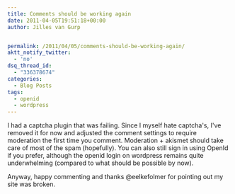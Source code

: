 ```yaml
---
title: Comments should be working again
date: 2011-04-05T19:51:18+00:00
author: Jilles van Gurp


permalink: /2011/04/05/comments-should-be-working-again/
aktt_notify_twitter:
  - 'no'
dsq_thread_id:
  - "336378674"
categories:
  - Blog Posts
tags:
  - openid
  - wordpress
---
```

I had a captcha plugin that was failing. Since I myself hate captcha's, I've removed it for now and adjusted the comment settings to require moderation the first time you comment. Moderation + akismet should take care of most of the spam (hopefully). You can also still sign in using OpenId if you prefer, although the openid login on wordpress remains quite underwhelming (compared to what should be possible by now).

Anyway, happy commenting and thanks @eelkefolmer for pointing out my site was broken.
